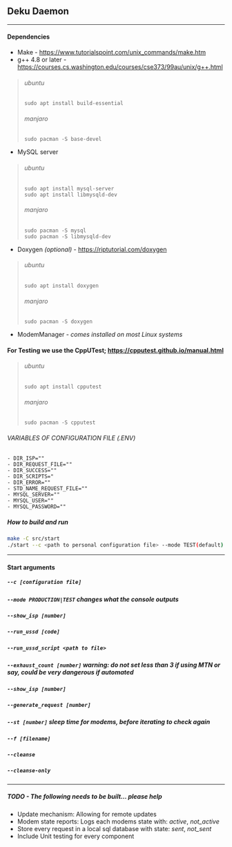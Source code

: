 ## Deku Daemon
---
#### Dependencies
- Make - https://www.tutorialspoint.com/unix_commands/make.htm
- g++ 4.8 or later - https://courses.cs.washington.edu/courses/cse373/99au/unix/g++.html
> ###### ubuntu
> `sudo apt install build-essential`
> ###### manjaro
> `sudo pacman -S base-devel`
- MySQL server
 > ###### ubuntu
> `sudo apt install mysql-server`\
> `sudo apt install libmysqld-dev`
> ###### manjaro
> `sudo pacman -S mysql`\
> `sudo pacman -S libmysqld-dev`
- Doxygen _(optional)_ - https://riptutorial.com/doxygen
 > ###### ubuntu
> `sudo apt install doxygen`
> ###### manjaro
> `sudo pacman -S doxygen`
- ModemManager - _comes installed on most Linux systems_

#### For Testing we use the CppUTest; https://cpputest.github.io/manual.html
> ###### ubuntu
> `sudo apt install cpputest`
> ###### manjaro
> `sudo pacman -S cpputest`

###### VARIABLES OF CONFIGURATION FILE (.ENV)
```env
- DIR_ISP=""
- DIR_REQUEST_FILE=""
- DIR_SUCCESS=""
- DIR_SCRIPTS="
- DIR_ERROR=""
- STD_NAME_REQUEST_FILE=""
- MYSQL_SERVER=""
- MYSQL_USER=""
- MYSQL_PASSWORD=""
```
##### How to build and run
```bash
make -C src/start
./start --c <path to personal configuration file> --mode TEST(default)|PRODUCTION
```
---
#### Start arguments
##### `--c [configuration file]`
##### `--mode PRODUCTION|TEST` _changes what the console outputs_
##### `--show_isp [number]`
##### `--run_ussd [code]`
##### `--run_ussd_script <path to file>`
##### `--exhaust_count [number]` _warning: do not set less than 3 if using MTN or say, could be very dangerous if automated_
##### `--show_isp [number]`
##### `--generate_request [number]`
##### `--st [number]` _sleep time for modems, before iterating to check again_
##### `--f [filename]`
##### `--cleanse`
##### `--cleanse-only`

---
##### TODO - The following needs to be built... please help
- Update mechanism: Allowing for remote updates
- Modem state reports: Logs each modems state with: _active_, _not_active_
- Store every request in a local sql database with state: _sent_, _not_sent_
- Include Unit testing for every component
